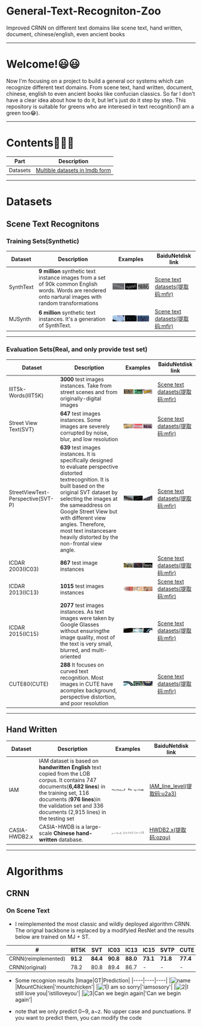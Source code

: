 # General-Text-Recogniton-Zoo
Improved CRNN on different text domains like scene text, hand written, document, chinese/english, even ancient books

****
# Welcome!😃😃
Now I'm focusing on a project to build a general ocr systems which can recognize different text domains. From scene text, hand written, document, chinese, english to even ancient books like confucian classics. So far I don't have a clear idea about how to do it, but let's just do it step by step. This repository is suitable for greens who are interesed in text recognition(I am a green too😂).
****
# Contents👨‍💻👨‍
|Part|Description|
|----|----|
|Datasets|[Multible datasets in lmdb form](#Datasets)|

****
# Datasets
## Scene Text Recognitons
### Training Sets(Synthetic)
|Dataset|Description|Examples|BaiduNetdisk link|
|----|----|----|----|
|SynthText|**9 million** synthetic text instance images from a set of 90k common English words. Words are rendered onto nartural images with random transformations|![SynthText](./github_images/SynthText.JPG)|[Scene text datasets(提取码:mfir)](https://pan.baidu.com/s/1iGAO_TcAeNDdrzIbf2pjXw)|
|MJSynth|**6 million** synthetic text instances. It's a generation of SynthText.|![MJText](./github_images/MJSynth.JPG)|[Scene text datasets(提取码:mfir)](https://pan.baidu.com/s/1iGAO_TcAeNDdrzIbf2pjXw)|
****
### Evaluation Sets(Real, and only provide test set)
|Dataset|Description|Examples|BaiduNetdisk link|
|----|----|----|----|
|IIIT5k-Words(IIIT5K)|**3000** test images instances. Take from street scenes and from originally-digital images|![IIIT5K](./github_images/IIIT5K.JPG)|[Scene text datasets(提取码:mfir)](https://pan.baidu.com/s/1iGAO_TcAeNDdrzIbf2pjXw)|
|Street View Text(SVT)|**647** test images instances. Some images are severely corrupted by noise, blur, and low resolution|![SVT](./github_images/SVT.JPG)|[Scene text datasets(提取码:mfir)](https://pan.baidu.com/s/1iGAO_TcAeNDdrzIbf2pjXw)|
|StreetViewText-Perspective(SVT-P)|**639** test images instances.  It is specifically designed to evaluate perspective distorted textrecognition. It is built based on the original SVT dataset by selecting the images at the sameaddress on Google Street View but with different view angles. Therefore, most text instancesare heavily distorted by the non-frontal view angle.|![SVTP](./github_images/SVTP.JPG)|[Scene text datasets(提取码:mfir)](https://pan.baidu.com/s/1iGAO_TcAeNDdrzIbf2pjXw)|
|ICDAR 2003(IC03)|**867** test image instances|![IC03](./github_images/IC03.JPG)|[Scene text datasets(提取码:mfir)](https://pan.baidu.com/s/1iGAO_TcAeNDdrzIbf2pjXw)|
|ICDAR 2013(IC13)|**1015** test images instances|![IC13](./github_images/IC13.JPG)|[Scene text datasets(提取码:mfir)](https://pan.baidu.com/s/1iGAO_TcAeNDdrzIbf2pjXw)|
|ICDAR 2015(IC15)|**2077** test images instances. As text images were taken by Google Glasses without ensuringthe image quality, most of the text is very small, blurred, and multi-oriented|![IC15](./github_images/IC15.JPG)|[Scene text datasets(提取码:mfir)](https://pan.baidu.com/s/1iGAO_TcAeNDdrzIbf2pjXw)|
|CUTE80(CUTE)|**288** It focuses on curved text recognition. Most images in CUTE have acomplex background, perspective distortion, and poor resolution|![CUTE](./github_images/CUTE.JPG)|[Scene text datasets(提取码:mfir)](https://pan.baidu.com/s/1iGAO_TcAeNDdrzIbf2pjXw)|
****
## Hand Written
|Dataset|Description|Examples|BaiduNetdisk link|
|----|----|----|----|
|IAM|IAM dataset is based on **handwritten English** text copied from the LOB corpus. It contains 747 documents(**6,482 lines**) in the training set, 116 documents (**976 lines**)in the validation set and 336 documents (2,915 lines) in the testing set|![IAM](./github_images/IAM.JPG)|[IAM_line_level(提取码:u2a3)](https://pan.baidu.com/s/1JqKWHebquezhxtdO8z4Q1Q)|
|CASIA-HWDB2.x|CASIA-HWDB is a large-scale **Chinese hand-written** database.|![CASIA](./github_images/CASIA.JPG)|[HWDB2.x(提取码:ozqu)](https://pan.baidu.com/s/1X-uhmR1i9mWXOGQ9LGjJVA)|

****
# Algorithms
## CRNN
### On Scene Text
- I reimplemented the most classic and wildly deployed algorithm CRNN. The orignal backbone is replaced by a modifyied ResNet and the results below are trained on MJ + ST.

|#|IIIT5K|SVT|IC03|IC13|IC15|SVTP|CUTE|
|----|----|----|----|----|----|----|----|
|CRNN(reimplemented)|**91.2**|**84.4**|**90.8**|**88.0**|**73.1**|**71.8**|**77.4**|
|CRNN(original)|78.2|80.8|89.4|86.7|-|-|-|

- Some recognion results
|Image|GT|Prediction|
|----|----|----|
|![name](./github/nickname.jpg)|MountChicken|'mountchicken'|
|![1](./github/1.jpg)|I am so sorry|'iamsosory'|
|![2](./github/2.jpg)|I still love you|'istilloveyou'|
|![3](./github/3.jpg)|Can we begin again|'Can we begin again'|

- note that we only predict 0~9, a~z. No upper case and punctuations. If you want to predict them, you can modify the code

